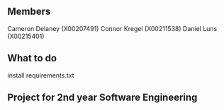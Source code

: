 Members 
-
Cameron Delaney (X00207491)
Connor Kregel (X00211538)
Daniel Luns (X00215401)

What to do
-
install requirements.txt 

Project for 2nd year Software Engineering
- 
